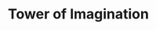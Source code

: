 ---
pid: pt305
title: Tower of Imagination
location_transcription: In the middle of city (city hall courtyard.)
coordinates: "[-75.163551616703, 39.952418198863]"
zipcode: '19152'
gen_neighborhood: Northeast Philadelphia
neighborhood: Rhawnhurst
outside_phl: 
age: '11'
age_range: 6-13
instagram: 
image_file_name: pt_305.jpg
proposal_transcription: |-
  //Tower of Imagination.//
  This tower would be a monument that anyone could draw or write on.
topic: 
topic_summary: '0'
type: Interactive,Sculpture Statue
keywords_other: imagination
credit: Nick Mykytchuk
image_labels: 
twitter: 
facebook: 
permalink: "/monuments/pt305/"
layout: item-page
---